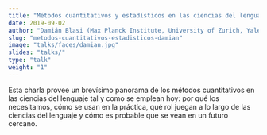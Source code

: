 ```yaml
---
title: "Métodos cuantitativos y estadísticos en las ciencias del lenguaje: panorama, predicciones y recomendaciones"
date: 2019-09-02
author: "Damián Blasi (Max Planck Institute, University of Zurich, Yale University)"
slug: "metodos-cuantitativos-estadisticos-damian"
image: "talks/faces/damian.jpg"
slides: "talks/"
type: "talk"
weight: "1"
---
```

Esta charla provee un brevísimo panorama de los métodos cuantitativos en las ciencias del lenguaje tal y como se emplean hoy: por qué los necesitamos, cómo se usan en la práctica, qué rol juegan a lo largo de las ciencias del lenguaje y cómo es probable que se vean en un futuro cercano.
